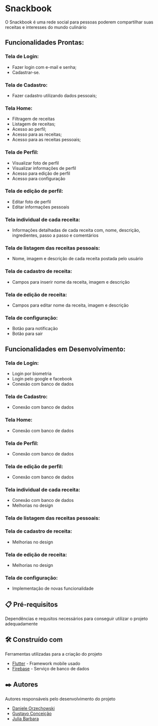 # Snackbook

O Snackbook é uma rede social para pessoas poderem compartilhar suas receitas e interesses do mundo culinário

## Funcionalidades Prontas:

### Tela de Login:
- Fazer login com e-mail e senha;
- Cadastrar-se.

### Tela de Cadastro:
- Fazer cadastro utilizando dados pessoais;

### Tela Home:
- Filtragem de receitas
- Listagem de receitas;
- Acesso ao perfil;
- Acesso para as receitas;
- Acesso para as receitas pessoais;

### Tela de Perfil:
- Visualizar foto de perfil
- Visualizar informações de perfil
- Acesso para edição de perfil
- Acesso para configuração

### Tela de edição de perfil:
- Editar foto de perfil
- Editar informações pessoais

### Tela individual de cada receita:
- Informações detalhadas de cada receita com, nome, descrição, ingredientes, passo a passo e comentários

### Tela de listagem das receitas pessoais:
- Nome, imagem e descrição de cada receita postada pelo usuário

### Tela de cadastro de receita:
- Campos para inserir nome da receita, imagem e descrição

### Tela de edição de receita:
- Campos para editar nome da receita, imagem e descrição

### Tela de configuração:
- Botão para notificação
- Botão para sair

## Funcionalidades em Desenvolvimento:

### Tela de Login:
- Login por biometria
- Login pelo google e facebook
- Conexão com banco de dados

### Tela de Cadastro:
- Conexão com banco de dados

### Tela Home:
- Conexão com banco de dados

### Tela de Perfil:
- Conexão com banco de dados

### Tela de edição de perfil:
- Conexão com banco de dados

### Tela individual de cada receita:
- Conexão com banco de dados
- Melhorias no design

### Tela de listagem das receitas pessoais:

### Tela de cadastro de receita:
- Melhorias no design

### Tela de edição de receita:
- Melhorias no design

### Tela de configuração:
- Implementação de novas funcionalidade

## 📋 Pré-requisitos
Dependências e requsitos necessários para conseguir utilizar o projeto adequadamente

## 🛠️ Construído com

Ferramentas utilizadas para a criação do projeto

* [Flutter](http://www.https://docs.flutter.dev) - Framework mobile usado
* [Firebase](https://firebase.google.com/?hl=pt) - Serviço de banco de dados


## ✒️ Autores

Autores responsáveis pelo desenvolvimento do projeto

* [Daniele Orzechowski](https://github.com/DaniOrze)
* [Gustavo Conceição](https://github.com/GustaPeruci)
* [Julia Barbara](https://github.com/julia-bach)
